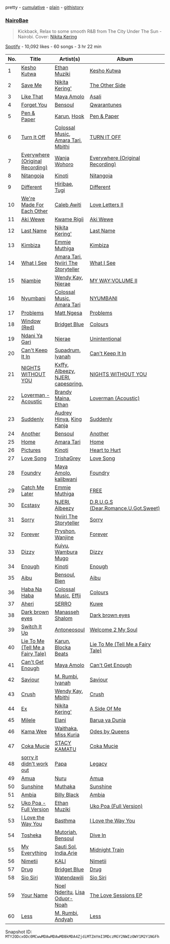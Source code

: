 pretty - [cumulative](/playlists/cumulative/37i9dQZF1DX0JohQO7Ys7N.md) - [plain](/playlists/plain/37i9dQZF1DX0JohQO7Ys7N) - [githistory](https://github.githistory.xyz/mackorone/spotify-playlist-archive/blob/main/playlists/plain/37i9dQZF1DX0JohQO7Ys7N)

### [NairoBae](https://open.spotify.com/playlist/37i9dQZF1DX0JohQO7Ys7N)

> Kickback, Relax to some smooth R&B from The City Under The Sun \- Nairobi\. Cover: <a href="https://open.spotify.com/artist/1yQKzWOHXJQSEnOXrHDl4X?si=dc\_9qI9qRVOF71MNTCJGqQ">Nikita Kering</a>

[Spotify](https://open.spotify.com/user/spotify) - 10,092 likes - 60 songs - 3 hr 22 min

| No. | Title | Artist(s) | Album | Length |
|---|---|---|---|---|
| 1 | [Kesho Kutwa](https://open.spotify.com/track/2imfnSWBgaAccQZvUISwly) | [Ethan Muziki](https://open.spotify.com/artist/0pwc18AOKnFRwTqHu50jbn) | [Kesho Kutwa](https://open.spotify.com/album/0XnAxxYCazLOOpkV9GRrTt) | 4:12 |
| 2 | [Save Me](https://open.spotify.com/track/0lZxPIkeXHFYsMousts9TZ) | [Nikita Kering'](https://open.spotify.com/artist/1yQKzWOHXJQSEnOXrHDl4X) | [The Other Side](https://open.spotify.com/album/7M0ZgZyJUYIG6RCHud7Xa6) | 3:21 |
| 3 | [Like That](https://open.spotify.com/track/13m6zDeYjp1lwMlyo0xsUR) | [Maya Amolo](https://open.spotify.com/artist/6e6TdjEmxMCM5CFNrEfX3H) | [Asali](https://open.spotify.com/album/0fe0T3nNaWpMcdOr4ss9bw) | 2:56 |
| 4 | [Forget You](https://open.spotify.com/track/0xXSC3gjbYZUpOFsXVtp0Y) | [Bensoul](https://open.spotify.com/artist/09vo12hHajgG2cZzq0rGmE) | [Qwarantunes](https://open.spotify.com/album/3cg69VcGmpzSHxSV1OA1E5) | 4:22 |
| 5 | [Pen & Paper](https://open.spotify.com/track/08MoSv9F2ZzT3B1GJR3OD6) | [Karun](https://open.spotify.com/artist/50bljU0VZtp2E7nAFRy5pC), [Hook](https://open.spotify.com/artist/0d2cvrJfsN0fBd6WuwwlDQ) | [Pen & Paper](https://open.spotify.com/album/185DPVsnR1b6ooK4VDqJPl) | 3:07 |
| 6 | [Turn It Off](https://open.spotify.com/track/1juwVlJ15TZZXFo4vIEexs) | [Colossal Music](https://open.spotify.com/artist/6jlzMtFLWK4oUNyAeYu520), [Amara Tari](https://open.spotify.com/artist/03cHERVYQ8yOTu6Pu4DCxd), [Mbithi](https://open.spotify.com/artist/3M8x29mEaZklQcMDwHMgKH) | [TURN IT OFF](https://open.spotify.com/album/4ylxBzU0yxcLNsDGkBQnVS) | 3:42 |
| 7 | [Everywhere \(Original Recording\)](https://open.spotify.com/track/277dO6aTPlt9aBGunY04iD) | [Wanja Wohoro](https://open.spotify.com/artist/6x42DjzrK28UZZzKsKGvVE) | [Everywhere \(Original Recording\)](https://open.spotify.com/album/6Y3P6vyFq4PFQVObr83u33) | 4:25 |
| 8 | [Nitangoja](https://open.spotify.com/track/21eRcBcsRtuHjL2jSeMu7A) | [Kinoti](https://open.spotify.com/artist/45KLKfGTZLK4BUZAv2l5sm) | [Nitangoja](https://open.spotify.com/album/1gKLgM7RsLrCf3rx3Vh2ex) | 2:38 |
| 9 | [Different](https://open.spotify.com/track/1rh9ejTFlDxhfcrGftrJXz) | [Hiribae](https://open.spotify.com/artist/1WqYHHRmIP1FduEtaEicL3), [Tugi](https://open.spotify.com/artist/66RQGuKdIdvRrU3vxIfbc5) | [Different](https://open.spotify.com/album/1trH6Lu0maC1H9e0UBkQx8) | 3:31 |
| 10 | [We're Made For Each Other](https://open.spotify.com/track/2G5EyrYbvXoUIpwqzGLgK1) | [Caleb Awiti](https://open.spotify.com/artist/18QJYkUruunLIMqRIC1ljN) | [Love Letters II](https://open.spotify.com/album/4YPEUtBlXYKlVpxAezEElY) | 2:28 |
| 11 | [Aki Wewe](https://open.spotify.com/track/2ee6ViIobYyu2rLwiVmNIA) | [Kwame Rígíi](https://open.spotify.com/artist/2YBmXbjqDbsGjTB9vMbuNf) | [Aki Wewe](https://open.spotify.com/album/3zW32TzDG8V20HM7A8NdOO) | 4:27 |
| 12 | [Last Name](https://open.spotify.com/track/4BwHxEsR5SFJJKGBzrjMGN) | [Nikita Kering'](https://open.spotify.com/artist/1yQKzWOHXJQSEnOXrHDl4X) | [Last Name](https://open.spotify.com/album/5tUXmCXcOyqRO7lLeWrMHR) | 2:01 |
| 13 | [Kimbiza](https://open.spotify.com/track/0mEGPS01c0t5RcGVleRoPS) | [Emmie Muthiga](https://open.spotify.com/artist/3C7QGmFonaPwN5s7loihkR) | [Kimbiza](https://open.spotify.com/album/1k7kX0dbWzM0RnZYxc9iyL) | 3:16 |
| 14 | [What I See](https://open.spotify.com/track/7jDkmNjxPQ0F2b7D4agmTG) | [Amara Tari](https://open.spotify.com/artist/03cHERVYQ8yOTu6Pu4DCxd), [Nviiri The Storyteller](https://open.spotify.com/artist/7xPDTxQrpZPvvI0LzuO73p) | [What I See](https://open.spotify.com/album/1GeUTD1xqgMWH0qzOffTMX) | 2:54 |
| 15 | [Niambie](https://open.spotify.com/track/12QXwJTH3XlsNXG7nKbxil) | [Wendy Kay](https://open.spotify.com/artist/4xRJ8mtHNzJYvlJbspGFO6), [Njerae](https://open.spotify.com/artist/74HCIpcjuBFnsd7PoYSglQ) | [MY WAY:VOLUME II](https://open.spotify.com/album/2UX55Fw5fkscU7xWo5wvvK) | 2:38 |
| 16 | [Nyumbani](https://open.spotify.com/track/4kHQ3Yo16DFn5HudDRT4MW) | [Colossal Music](https://open.spotify.com/artist/6jlzMtFLWK4oUNyAeYu520), [Amara Tari](https://open.spotify.com/artist/03cHERVYQ8yOTu6Pu4DCxd) | [NYUMBANI](https://open.spotify.com/album/3O5Iv6cDY2chRPfcFPEl4s) | 2:00 |
| 17 | [Problems](https://open.spotify.com/track/13Vo9Bfa1mdR7p3tZk3ues) | [Matt Ngesa](https://open.spotify.com/artist/38jStfZwiNvdn1PKt9ma35) | [Problems](https://open.spotify.com/album/6nuNAmZvBNuOMHdHCHKWNs) | 4:09 |
| 18 | [Window \(Red\)](https://open.spotify.com/track/53UTnaVi48tv6mv0DoLm4A) | [Bridget Blue](https://open.spotify.com/artist/5EbxOKB0wn1EdeBvwK7kxw) | [Colours](https://open.spotify.com/album/4EoFzMW7gtpxK27BjkKoOd) | 3:12 |
| 19 | [Ndani Ya Gari](https://open.spotify.com/track/3xOt9gJVYirLyimYnsUEvr) | [Njerae](https://open.spotify.com/artist/74HCIpcjuBFnsd7PoYSglQ) | [Unintentional](https://open.spotify.com/album/1f0MuY3kBgS1QmAIaRu3kj) | 2:53 |
| 20 | [Can't Keep It In](https://open.spotify.com/track/5r5x6rTbWTn2CxoNVg86lN) | [Supadrum](https://open.spotify.com/artist/2q7ob4iRW4coFJm5I6nY0H), [Iyanah](https://open.spotify.com/artist/6dRAXLNCcsl6P2mgIu6WhO) | [Can't Keep It In](https://open.spotify.com/album/2s5m4P630f4PkTWMesgkfV) | 2:49 |
| 21 | [NIGHTS WITHOUT YOU](https://open.spotify.com/track/0NCrt951A09LYmxbGdqW8N) | [Kxffy](https://open.spotify.com/artist/25ri60pzSMYa2YOUZlumhB), [Albeezy](https://open.spotify.com/artist/7vA0nsjX1OaxsKlEM64TV6), [NJERI](https://open.spotify.com/artist/4fhFubSE551gSrnSWwAgaR), [capespring.](https://open.spotify.com/artist/2VF53usTu5Chbp1fmxjUeS) | [NIGHTS WITHOUT YOU](https://open.spotify.com/album/6uqyYLRgrlKjlIIfz3Hoid) | 2:58 |
| 22 | [Loverman \- Acoustic](https://open.spotify.com/track/6vxwG8RWDOOlyCyxU4l0qP) | [Brandy Maina](https://open.spotify.com/artist/7miUm4PxOWQDIPIcqKDfT4), [Ethan](https://open.spotify.com/artist/6ouFdOVHXs3aZV5pwM3JlQ) | [Loverman \(Acoustic\)](https://open.spotify.com/album/5Ajbk0U4jDQRtqLDg9OZoB) | 2:54 |
| 23 | [Suddenly](https://open.spotify.com/track/5RlLYIj0mOs94UuL1U1Klh) | [Audrey Hinya](https://open.spotify.com/artist/6mOSgelMANzkmaQ1Hvh6gG), [King Kanja](https://open.spotify.com/artist/0vr6BtjqBjwDITBNbBP1W5) | [Suddenly](https://open.spotify.com/album/4NkvtR6pq3GVc0OEh6nQey) | 3:47 |
| 24 | [Another](https://open.spotify.com/track/76IWDDiFRvh1KjmtwXSI7x) | [Bensoul](https://open.spotify.com/artist/09vo12hHajgG2cZzq0rGmE) | [Another](https://open.spotify.com/album/6ixgKG1R32BOVDD4SWJPdf) | 3:34 |
| 25 | [Home](https://open.spotify.com/track/10xrx94SPkwD7Kf3ynXCED) | [Amara Tari](https://open.spotify.com/artist/03cHERVYQ8yOTu6Pu4DCxd) | [Home](https://open.spotify.com/album/2Xt2Uq1c96N7rRKfmWQPNW) | 4:12 |
| 26 | [Pictures](https://open.spotify.com/track/6ynowQEXMq0CmE1PaWwlnz) | [Kinoti](https://open.spotify.com/artist/45KLKfGTZLK4BUZAv2l5sm) | [Heart to Hurt](https://open.spotify.com/album/4QEJSaRYujs6FtiF7gpctX) | 3:59 |
| 27 | [Love Song](https://open.spotify.com/track/0kYTjcTXayQcdUzohxfAqp) | [TrishaGrey](https://open.spotify.com/artist/1lKTTkoqEttbG5Tdn9X8Jx) | [Love Song](https://open.spotify.com/album/0xNOx0ypbNqtjYKKhs1Xza) | 3:11 |
| 28 | [Foundry](https://open.spotify.com/track/78zh684ScfBN6hLG7J5qj5) | [Maya Amolo](https://open.spotify.com/artist/6e6TdjEmxMCM5CFNrEfX3H), [kalibwani](https://open.spotify.com/artist/6x5ayc2nUnF0bySx8ipDUk) | [Foundry](https://open.spotify.com/album/6oCN5GB1aumgfg8Y03feYe) | 3:55 |
| 29 | [Catch Me Later](https://open.spotify.com/track/23ccG0YrcOB1ZiEMRfkNVq) | [Emmie Muthiga](https://open.spotify.com/artist/3C7QGmFonaPwN5s7loihkR) | [FREE](https://open.spotify.com/album/1eo8gcKfYcFCE12POc0Uqa) | 3:31 |
| 30 | [Ecstasy](https://open.spotify.com/track/502TRnEIDjfh4PRXRZ7dpk) | [NJERI](https://open.spotify.com/artist/4fhFubSE551gSrnSWwAgaR), [Albeezy](https://open.spotify.com/artist/7vA0nsjX1OaxsKlEM64TV6) | [D.R.U.G.S \(Dear.Romance.U.Got.Sweet\)](https://open.spotify.com/album/6p7woEtazKqCoSi4DpiIU8) | 3:25 |
| 31 | [Sorry](https://open.spotify.com/track/4gKQ9XVPxtUx2sGuwSMPso) | [Nviiri The Storyteller](https://open.spotify.com/artist/7xPDTxQrpZPvvI0LzuO73p) | [Sorry](https://open.spotify.com/album/1hKcd4AYQQDRlR9GpLxgaQ) | 3:52 |
| 32 | [Forever](https://open.spotify.com/track/3w0UpkLT8xMKX0HqBkLUQV) | [Pryshon](https://open.spotify.com/artist/10tow6yKkH4OjXuZA0PR0w), [Wanjine](https://open.spotify.com/artist/73iU9QFpEWlHM2Op6wAQqe) | [Forever](https://open.spotify.com/album/4Hu3aPRRM4bVU3kujeUT8H) | 3:27 |
| 33 | [Dizzy](https://open.spotify.com/track/3x3RkNq6HRBa35zuo0kcx8) | [Kuiyu](https://open.spotify.com/artist/57FPDvahreSlCOtOh6k3UD), [Wambura Mugo](https://open.spotify.com/artist/5mOh1wmnmL8QqIvbb3KY96) | [Dizzy](https://open.spotify.com/album/1hImerDNye4ff7EyRwmi4L) | 4:07 |
| 34 | [Enough](https://open.spotify.com/track/604EBEcVgETlw2yG0qH4Sr) | [Kinoti](https://open.spotify.com/artist/45KLKfGTZLK4BUZAv2l5sm) | [Enough](https://open.spotify.com/album/5GvLqmGHBeQ82Yo4TQ6Sgc) | 3:37 |
| 35 | [Aibu](https://open.spotify.com/track/0Jq1RbXxclz844TLHUUi0E) | [Bensoul](https://open.spotify.com/artist/09vo12hHajgG2cZzq0rGmE), [Bien](https://open.spotify.com/artist/2zhossaaVN2pXg5p8o101X) | [Aibu](https://open.spotify.com/album/0Y0he9QG0p0jFWcM9ZahzC) | 2:17 |
| 36 | [Haba Na Haba](https://open.spotify.com/track/7iB7aG563XdqyqGLpb1BYj) | [Colossal Music](https://open.spotify.com/artist/6jlzMtFLWK4oUNyAeYu520), [Effji](https://open.spotify.com/artist/7Ct2oQCP2BEMpMBqk2lRJK) | [Colours](https://open.spotify.com/album/3clJXsKbeadJqCZoURhp5R) | 2:59 |
| 37 | [Aheri](https://open.spotify.com/track/5vEmN5ml5878eDF1vJI1Uc) | [SERRO](https://open.spotify.com/artist/4r3svQfFw0Ae5GMplY92u9) | [Kuwe](https://open.spotify.com/album/0xV4Zm2IC2b9uNh4r0avUY) | 4:35 |
| 38 | [Dark brown eyes](https://open.spotify.com/track/7JO63lzm9CxlxKR26j0Vog) | [Manasseh Shalom](https://open.spotify.com/artist/0l5DAChk60zrPxl18DGUT7) | [Dark brown eyes](https://open.spotify.com/album/5WtE9QFgyUpyviMoDpod8J) | 3:48 |
| 39 | [Switch It Up](https://open.spotify.com/track/4SWMtMtaLoC2jpi5NWHr0y) | [Antoneosoul](https://open.spotify.com/artist/7fsXIEztGNSh4QUaP9mp4T) | [Welcome 2 My Soul](https://open.spotify.com/album/4wVpKqI9vE8ce64g1lCukJ) | 4:32 |
| 40 | [Lie To Me \(Tell Me a Fairy Tale\)](https://open.spotify.com/track/5uWY0KnnVk2EVeUsgsnOFW) | [Karun](https://open.spotify.com/artist/50bljU0VZtp2E7nAFRy5pC), [Blocka Beats](https://open.spotify.com/artist/7aQKaQoCPS9HOu4fOtJSEm) | [Lie To Me \(Tell Me a Fairy Tale\)](https://open.spotify.com/album/6LV9r0DgOvWCJj0j4kYbO4) | 3:18 |
| 41 | [Can't Get Enough](https://open.spotify.com/track/553jHYX9KWMe4ww9XnQSb9) | [Maya Amolo](https://open.spotify.com/artist/6e6TdjEmxMCM5CFNrEfX3H) | [Can't Get Enough](https://open.spotify.com/album/7EHk9suPUmKdravDqbzrb2) | 3:57 |
| 42 | [Saviour](https://open.spotify.com/track/5NaYtbE1183SMAa57dDH8w) | [M\. Rumbi](https://open.spotify.com/artist/6ToQowXRJ5GkBPHDECCEoP), [Iyanah](https://open.spotify.com/artist/6dRAXLNCcsl6P2mgIu6WhO) | [Saviour](https://open.spotify.com/album/1g4JkRkSgMy2DwaO2Kb7aJ) | 2:25 |
| 43 | [Crush](https://open.spotify.com/track/2n7w8jrTy842ypge1uoGxA) | [Wendy Kay](https://open.spotify.com/artist/4xRJ8mtHNzJYvlJbspGFO6), [Mbithi](https://open.spotify.com/artist/3M8x29mEaZklQcMDwHMgKH) | [Crush](https://open.spotify.com/album/70ADS6R5K5AyVQWmOgaiAZ) | 4:03 |
| 44 | [Ex](https://open.spotify.com/track/352jbBYOtwkzJEMC2KkuiG) | [Nikita Kering'](https://open.spotify.com/artist/1yQKzWOHXJQSEnOXrHDl4X) | [A Side Of Me](https://open.spotify.com/album/6A66i8kXtfeQqrFpRyW7Em) | 3:24 |
| 45 | [Milele](https://open.spotify.com/track/4j46yRxfE9nGMwL1JSKNNc) | [Elani](https://open.spotify.com/artist/7v4v8ZiBQC6HHeCuA2lQ26) | [Barua ya Dunia](https://open.spotify.com/album/7fLPbISe7JY8c0O0huAL0Z) | 3:21 |
| 46 | [Kama Wee](https://open.spotify.com/track/78wPzvhmbDQfFce0lmntj7) | [Waithaka](https://open.spotify.com/artist/5Ro7QwcAlsSBGQuv5FWTs4), [Miss Kuria](https://open.spotify.com/artist/1S6ZwQApF4OfFpelqSepUi) | [Odes by Queens](https://open.spotify.com/album/3eTbgi6s1WKIjSfDq5TJPh) | 3:35 |
| 47 | [Coka Mucie](https://open.spotify.com/track/4WUB5yrRvObEzUIld8zRm8) | [STACY KAMATU](https://open.spotify.com/artist/6l0EZy2duhAIJ97BaqRb6Y) | [Coka Mucie](https://open.spotify.com/album/77IgdQQfnJkNuRtjSN3DtP) | 4:13 |
| 48 | [sorry it didn't work out](https://open.spotify.com/track/2C7AVrBA3vu2mg1zBu0pHk) | [Papa](https://open.spotify.com/artist/3yhUYybUxwJn1or7zHXWHy) | [Legacy](https://open.spotify.com/album/1RJZeNA3Awf8RBHPqQ9Cha) | 2:29 |
| 49 | [Amua](https://open.spotify.com/track/3Y4J49kCtyMST0BLJvEdBc) | [Nuru](https://open.spotify.com/artist/5IMf5cDbiOoO8qWptlG6Z7) | [Amua](https://open.spotify.com/album/10NNo1CeChuHcDVz8V5kRA) | 3:05 |
| 50 | [Sunshine](https://open.spotify.com/track/47jeYgNLyaN1pBLQrVE6x0) | [Muthaka](https://open.spotify.com/artist/1y2NzUCGrOaUPBZhhyUPcQ) | [Sunshine](https://open.spotify.com/album/3abCYOOplfgQSvt5vrOF29) | 3:28 |
| 51 | [Ambia](https://open.spotify.com/track/5DTLXU7HQ9PhNm6w7l8eZa) | [Billy Black](https://open.spotify.com/artist/6znLUPGYNDVG3VoMH5UXUU) | [Ambia](https://open.spotify.com/album/6Wg6JpSlFn2VdeFFQj5xzn) | 2:16 |
| 52 | [Uko Poa \- Full Version](https://open.spotify.com/track/3xfM0L04g8E0F7Pz111Pf3) | [Ethan Muziki](https://open.spotify.com/artist/0pwc18AOKnFRwTqHu50jbn) | [Uko Poa \(Full Version\)](https://open.spotify.com/album/1aKKwECJHnLPpHF6zJ9vi1) | 3:24 |
| 53 | [I Love the Way You](https://open.spotify.com/track/5Eun2OrvZnSvzpPK5Wg5OD) | [Basthma](https://open.spotify.com/artist/4jvSwAbO6ILO7FO7rZLztv) | [I Love the Way You](https://open.spotify.com/album/2Knjxzw1OL1HuKuzJvFt72) | 2:13 |
| 54 | [Tosheka](https://open.spotify.com/track/5g1YeZeEGyPOMwnz0TpGeO) | [Mutoriah](https://open.spotify.com/artist/23fYD3tClohzF1Afng7tPJ), [Bensoul](https://open.spotify.com/artist/09vo12hHajgG2cZzq0rGmE) | [Dive In](https://open.spotify.com/album/7nuk7Wcfcv8UyMDfRimD4I) | 4:02 |
| 55 | [My Everything](https://open.spotify.com/track/5OB9O4aHm8IlB1FOoQFRXm) | [Sauti Sol](https://open.spotify.com/artist/4Rj9lQm9oSiMlirgpsM6eo), [India.Arie](https://open.spotify.com/artist/7Gf3LSwa5hh8Cjo60WhVjC) | [Midnight Train](https://open.spotify.com/album/2R0nfEjaMFMb8qyPnQmDzK) | 3:51 |
| 56 | [Nimetii](https://open.spotify.com/track/6FrFrkBIvOW6nZo6pheljP) | [KALI](https://open.spotify.com/artist/5uzHXxPGMAnDqKnBLLO0AI) | [Nimetii](https://open.spotify.com/album/2abzq9AqCgqpDB8YPh557R) | 2:55 |
| 57 | [Drug](https://open.spotify.com/track/0CSstPj1rRmpxoLojrIYVU) | [Bridget Blue](https://open.spotify.com/artist/5EbxOKB0wn1EdeBvwK7kxw) | [Drug](https://open.spotify.com/album/5nSi4krADjtHDVziZ6zGsF) | 3:05 |
| 58 | [Sio Siri](https://open.spotify.com/track/5oKoPTkNST0DFa6CYOrCS6) | [Watendawili](https://open.spotify.com/artist/0q5lwUUiJEjoNVtHQv1jdn) | [Sio Siri](https://open.spotify.com/album/1XkXWsoUaTSbYFtKjDOR54) | 3:08 |
| 59 | [Your Name](https://open.spotify.com/track/2nyrEsGC9YRHIug4Sy2YNG) | [Noel Nderitu](https://open.spotify.com/artist/7vND5ZBem26nCv1lRHx4xT), [Lisa Oduor\-Noah](https://open.spotify.com/artist/2lzhfTv334wDq7W7tFyJHa) | [The Love Sessions EP](https://open.spotify.com/album/2Xg6m00evfyyHtYc7hCzPa) | 4:47 |
| 60 | [Less](https://open.spotify.com/track/4RuuafWTVxluP7QgNvlIXE) | [M\. Rumbi](https://open.spotify.com/artist/6ToQowXRJ5GkBPHDECCEoP), [Andyah](https://open.spotify.com/artist/0TEFK09eFLqYTE2fj7xUtX) | [Less](https://open.spotify.com/album/5oiJNwUcVFKzIICaCH0AVo) | 1:25 |

Snapshot ID: `MTY2ODcxODc0MCwwMDAwMDAwMDBkMDA4ZjdiMTZmYmI3MDczMGY2NWIzOWY1M2Y1NGFh`
